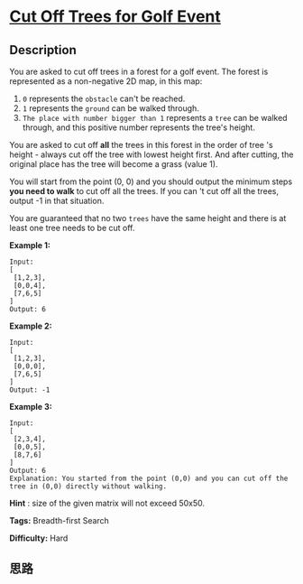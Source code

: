 # [Cut Off Trees for Golf Event][title]

## Description

You are asked to cut off trees in a forest for a golf event. The forest is
represented as a non-negative 2D map, in this map:

  1. `0` represents the `obstacle` can't be reached.
  2. `1` represents the `ground` can be walked through.
  3. `The place with number bigger than 1` represents a `tree` can be walked through, and this positive number represents the tree's height.



You are asked to cut off **all** the trees in this forest in the order of tree
's height - always cut off the tree with lowest height first. And after
cutting, the original place has the tree will become a grass (value 1).

You will start from the point (0, 0) and you should output the minimum steps
**you need to walk** to cut off all the trees. If you can 't cut off all the
trees, output -1 in that situation.

You are guaranteed that no two `trees` have the same height and there is at
least one tree needs to be cut off.

**Example 1:**
            Input:     [     [1,2,3],     [0,0,4],     [7,6,5]    ]    Output: 6    



**Example 2:**
            Input:     [     [1,2,3],     [0,0,0],     [7,6,5]    ]    Output: -1    



**Example 3:**
            Input:     [     [2,3,4],     [0,0,5],     [8,7,6]    ]    Output: 6    Explanation: You started from the point (0,0) and you can cut off the tree in (0,0) directly without walking.    



**Hint** : size of the given matrix will not exceed 50x50.


**Tags:** Breadth-first Search

**Difficulty:** Hard

## 思路

[title]: https://leetcode.com/problems/cut-off-trees-for-golf-event
